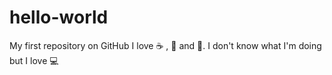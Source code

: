 # hello-world
My first repository on GitHub
I love ☕ , 🍕 and 🍫.
I don't know what I'm doing but I love 💻
